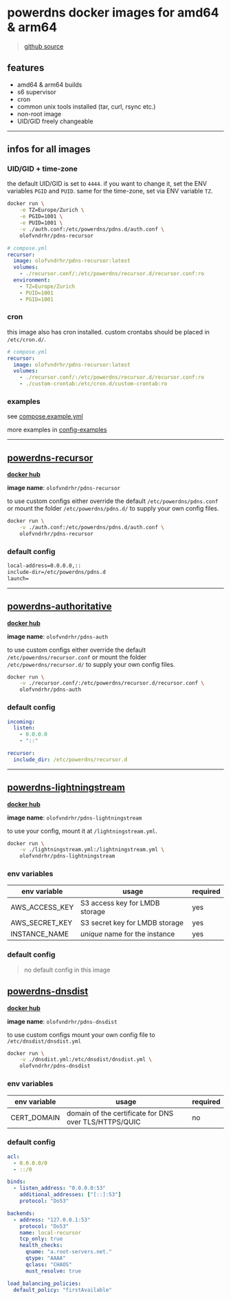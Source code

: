 # powerdns docker images for amd64 & arm64

> [github source](https://github.com/olofvndrhr/docker-pdns)

## features

- amd64 & arm64 builds
- s6 supervisor
- cron
- common unix tools installed (tar, curl, rsync etc.)
- non-root image
- UID/GID freely changeable

---

## infos for all images

### UID/GID + time-zone

the default UID/GID is set to `4444`. if you want to change it, set the ENV variables `PGID` and `PUID`.
same for the time-zone, set via ENV variable `TZ`.

```bash
docker run \
    -e TZ=Europe/Zurich \
    -e PGID=1001 \
    -e PUID=1001 \
    -v ./auth.conf:/etc/powerdns/pdns.d/auth.conf \
    olofvndrhr/pdns-recursor
```

```yml
# compose.yml
recursor:
  image: olofvndrhr/pdns-recursor:latest
  volumes:
    - ./recursor.conf/:/etc/powerdns/recursor.d/recursor.conf:ro
  environment:
    - TZ=Europe/Zurich
    - PUID=1001
    - PGID=1001
```

### cron

this image also has cron installed. custom crontabs should be placed in `/etc/cron.d/`.

```yml
# compose.yml
recursor:
  image: olofvndrhr/pdns-recursor:latest
  volumes:
    - ./recursor.conf/:/etc/powerdns/recursor.d/recursor.conf:ro
    - ./custom-crontab:/etc/cron.d/custom-crontab:ro
```

### examples

see [compose.example.yml](./compose.example.yml)

more examples in [config-examples](./config-examples/)

---

## [powerdns-recursor](https://github.com/PowerDNS/pdns/tree/master)

[**docker hub**](https://hub.docker.com/r/olofvndrhr/pdns-recursor)

**image name**: `olofvndrhr/pdns-recursor`

to use custom configs either override the default `/etc/powerdns/pdns.conf` or mount the
folder `/etc/powerdns/pdns.d/` to supply your own config files.

```bash
docker run \
    -v ./auth.conf:/etc/powerdns/pdns.d/auth.conf \
    olofvndrhr/pdns-recursor
```

### default config

```txt
local-address=0.0.0.0,::
include-dir=/etc/powerdns/pdns.d
launch=
```

---

## [powerdns-authoritative](https://github.com/PowerDNS/pdns/tree/master)

[**docker hub**](https://hub.docker.com/r/olofvndrhr/pdns-auth)

**image name**: `olofvndrhr/pdns-auth`

to use custom configs either override the default `/etc/powerdns/recursor.conf` or mount the
folder `/etc/powerdns/recursor.d/` to supply your own config files.

```bash
docker run \
    -v ./recursor.conf/:/etc/powerdns/recursor.d/recursor.conf \
    olofvndrhr/pdns-auth
```

### default config

```yml
incoming:
  listen:
    - 0.0.0.0
    - "::"

recursor:
  include_dir: /etc/powerdns/recursor.d
```

---

## [powerdns-lightningstream](https://github.com/PowerDNS/lightningstream)

[**docker hub**](https://hub.docker.com/r/olofvndrhr/pdns-lightningstream)

**image name**: `olofvndrhr/pdns-lightningstream`

to use your config, mount it at `/lightningstream.yml`.

```bash
docker run \
    -v ./lightningstream.yml:/lightningstream.yml \
    olofvndrhr/pdns-lightningstream
```

### env variables

| env variable   | usage                          | required |
| -------------- | ------------------------------ | -------- |
| AWS_ACCESS_KEY | S3 access key for LMDB storage | yes      |
| AWS_SECRET_KEY | S3 secret key for LMDB storage | yes      |
| INSTANCE_NAME  | _unique_ name for the instance | yes      |

### default config

> no default config in this image

## [powerdns-dnsdist](https://www.dnsdist.org/index.html)

[**docker hub**](https://hub.docker.com/r/olofvndrhr/pdns-dnsdist)

**image name**: `olofvndrhr/pdns-dnsdist`

to use custom configs mount your own config file to `/etc/dnsdist/dnsdist.yml`

```bash
docker run \
    -v ./dnsdist.yml:/etc/dnsdist/dnsdist.yml \
    olofvndrhr/pdns-dnsdist
```

### env variables

| env variable | usage                                                 | required |
| ------------ | ----------------------------------------------------- | -------- |
| CERT_DOMAIN  | domain of the certificate for DNS over TLS/HTTPS/QUIC | no       |

### default config

```yml
acl:
  - 0.0.0.0/0
  - ::/0

binds:
  - listen_address: "0.0.0.0:53"
    additional_addresses: ["[::]:53"]
    protocol: "Do53"

backends:
  - address: "127.0.0.1:53"
    protocol: "Do53"
    name: local-recursor
    tcp_only: true
    health_checks:
      qname: "a.root-servers.net."
      qtype: "AAAA"
      qclass: "CHAOS"
      must_resolve: true

load_balancing_policies:
  default_policy: "firstAvailable"
```
